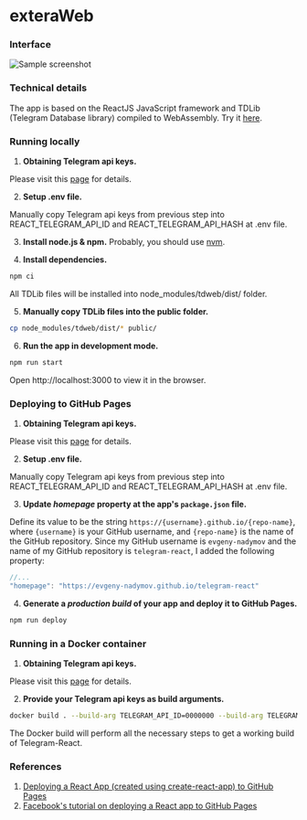 # exteraWeb

### Interface
![Sample screenshot](https://x0.at/RegY.png)

### Technical details

The app is based on the ReactJS JavaScript framework and TDLib (Telegram Database library) compiled to WebAssembly. Try it [here](https://kirillsaint.github.io/exteraweb-build/).

### Running locally
1. **Obtaining Telegram api keys.**

Please visit this [page](https://github.com/telegramdesktop/tdesktop/blob/dev/docs/api_credentials.md) for details.

2. **Setup .env file.**

Manually copy Telegram api keys from previous step into REACT_TELEGRAM_API_ID and REACT_TELEGRAM_API_HASH at .env file.

3. **Install node.js & npm.**
Probably, you should use [nvm](https://github.com/nvm-sh/nvm).

4. **Install dependencies.**

```bash
npm ci
```
All TDLib files will be installed into node_modules/tdweb/dist/ folder. 

5. **Manually copy TDLib files into the public folder.**

```bash
cp node_modules/tdweb/dist/* public/
```

6. **Run the app in development mode.**

```bash
npm run start
```

Open http://localhost:3000 to view it in the browser.

### Deploying to GitHub Pages

1. **Obtaining Telegram api keys.**

Please visit this [page](https://github.com/telegramdesktop/tdesktop/blob/dev/docs/api_credentials.md) for details.

2. **Setup .env file.**

Manually copy Telegram api keys from previous step into REACT_TELEGRAM_API_ID and REACT_TELEGRAM_API_HASH at .env file.

3. **Update *homepage* property at the app's `package.json` file.**

Define its value to be the string `https://{username}.github.io/{repo-name}`, where `{username}` is your GitHub username, and `{repo-name}` is the name of the GitHub repository. Since my GitHub username is `evgeny-nadymov` and the name of my GitHub repository is `telegram-react`, I added the following property:
    
```js
//...
"homepage": "https://evgeny-nadymov.github.io/telegram-react"
```

4. **Generate a *production build* of your app and deploy it to GitHub Pages.**

```bash
npm run deploy
```

### Running in a Docker container

1. **Obtaining Telegram api keys.**

Please visit this [page](https://github.com/telegramdesktop/tdesktop/blob/dev/docs/api_credentials.md) for details.

2. **Provide your Telegram api keys as build arguments.**

```bash
docker build . --build-arg TELEGRAM_API_ID=0000000 --build-arg TELEGRAM_API_HASH=00000000000000000
```

The Docker build will perform all the necessary steps to get a working build of Telegram-React.

### References

1. [Deploying a React App (created using create-react-app) to GitHub Pages](https://github.com/gitname/react-gh-pages)
2. [Facebook's tutorial on deploying a React app to GitHub Pages](https://github.com/facebookincubator/create-react-app/blob/master/packages/react-scripts/template/README.md#github-pages)
